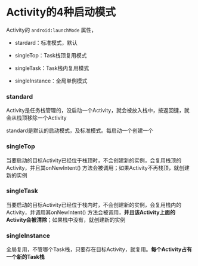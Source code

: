 # Activity的4种启动模式

Activity的 `android:launchMode` 属性，

- stardard：标准模式，默认
- singleTop：Task栈顶复用模式

- singleTask：Task栈内复用模式
- singleInstance：全局单例模式

### standard

Activity是任务栈管理的，没启动一个Activity，就会被放入栈中，按返回键，就会从栈顶移除一个Activity

standard是默认的启动模式，及标准模式。每启动一个创建一个

### singleTop

当要启动的目标Activity已经位于栈顶时，不会创建新的实例，会复用栈顶的Activity，并且其onNewIntent() 方法会被调用；如果Activity不再栈顶，就创建新的实例

### singleTask

当要启动的目标Activity已经位于栈内时，不会创建新的实例，会复用栈内的Activity，并调用其onNewIntent() 方法会被调用，**并且该Activity上面的Activity会被清除**；如果栈中没有，就创建新的实例

### singleInstance

全局复用，不管哪个Task栈，只要存在目标Activity，就复用。**每个Activity占有一个新的Task栈**